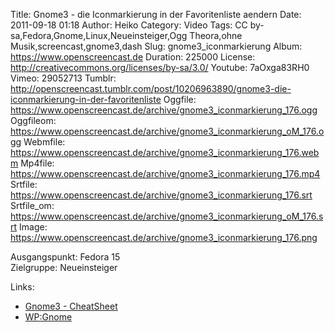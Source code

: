 Title: Gnome3 - die Iconmarkierung in der Favoritenliste aendern
Date: 2011-09-18 01:18
Author: Heiko
Category: Video
Tags: CC by-sa,Fedora,Gnome,Linux,Neueinsteiger,Ogg Theora,ohne Musik,screencast,gnome3,dash
Slug: gnome3_iconmarkierung
Album: https://www.openscreencast.de
Duration: 225000
License: http://creativecommons.org/licenses/by-sa/3.0/
Youtube: 7aOxga83RH0
Vimeo: 29052713
Tumblr: http://openscreencast.tumblr.com/post/10206963890/gnome3-die-iconmarkierung-in-der-favoritenliste
Oggfile: https://www.openscreencast.de/archive/gnome3_iconmarkierung_176.ogg
Oggfileom: https://www.openscreencast.de/archive/gnome3_iconmarkierung_oM_176.ogg
Webmfile: https://www.openscreencast.de/archive/gnome3_iconmarkierung_176.webm
Mp4file: https://www.openscreencast.de/archive/gnome3_iconmarkierung_176.mp4
Srtfile: https://www.openscreencast.de/archive/gnome3_iconmarkierung_176.srt
Srtfile_om: https://www.openscreencast.de/archive/gnome3_iconmarkierung_oM_176.srt
Image: https://www.openscreencast.de/archive/gnome3_iconmarkierung_176.png

Ausgangspunkt: Fedora 15  
Zielgruppe: Neueinsteiger  

Links:

  * [Gnome3 - CheatSheet](http://live.gnome.org/GnomeShell/CheatSheet "Link zu gnome.org")
  * [WP:Gnome](http://de.wikipedia.org/wiki/Gnome "Link zu Wikipedia Gnome")

